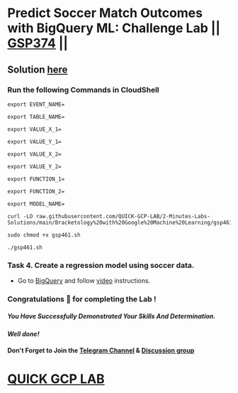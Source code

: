 # Predict Soccer Match Outcomes with BigQuery ML: Challenge Lab || [GSP374](https://www.cloudskillsboost.google/focuses/37320?parent=catalog) ||

## Solution [here]()

### Run the following Commands in CloudShell

```
export EVENT_NAME=

export TABLE_NAME=

export VALUE_X_1=

export VALUE_Y_1=

export VALUE_X_2=

export VALUE_Y_2=

export FUNCTION_1=

export FUNCTION_2=

export MODEL_NAME=
```
```
curl -LO raw.githubusercontent.com/QUICK-GCP-LAB/2-Minutes-Labs-Solutions/main/Bracketology%20with%20Google%20Machine%20Learning/gsp461.sh

sudo chmod +x gsp461.sh

./gsp461.sh
```

### Task 4. Create a regression model using soccer data.

* Go to [BigQuery](https://console.cloud.google.com/bigquery) and follow [video]() instructions.

### Congratulations 🎉 for completing the Lab !

##### *You Have Successfully Demonstrated Your Skills And Determination.*

#### *Well done!*

#### Don't Forget to Join the [Telegram Channel](https://t.me/QuickGcpLab) & [Discussion group](https://t.me/QuickGcpLabChats)

# [QUICK GCP LAB](https://www.youtube.com/@quickgcplab)
